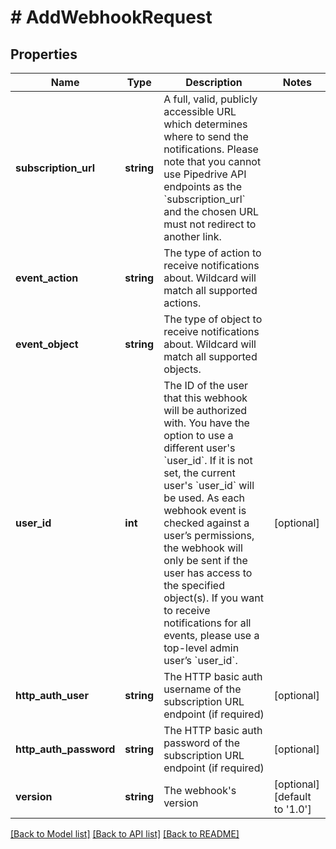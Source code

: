 # # AddWebhookRequest

## Properties

Name | Type | Description | Notes
------------ | ------------- | ------------- | -------------
**subscription_url** | **string** | A full, valid, publicly accessible URL which determines where to send the notifications. Please note that you cannot use Pipedrive API endpoints as the &#x60;subscription_url&#x60; and the chosen URL must not redirect to another link. |
**event_action** | **string** | The type of action to receive notifications about. Wildcard will match all supported actions. |
**event_object** | **string** | The type of object to receive notifications about. Wildcard will match all supported objects. |
**user_id** | **int** | The ID of the user that this webhook will be authorized with. You have the option to use a different user&#39;s &#x60;user_id&#x60;. If it is not set, the current user&#39;s &#x60;user_id&#x60; will be used. As each webhook event is checked against a user’s permissions, the webhook will only be sent if the user has access to the specified object(s). If you want to receive notifications for all events, please use a top-level admin user’s &#x60;user_id&#x60;. | [optional]
**http_auth_user** | **string** | The HTTP basic auth username of the subscription URL endpoint (if required) | [optional]
**http_auth_password** | **string** | The HTTP basic auth password of the subscription URL endpoint (if required) | [optional]
**version** | **string** | The webhook&#39;s version | [optional] [default to '1.0']

[[Back to Model list]](../../README.md#models) [[Back to API list]](../../README.md#endpoints) [[Back to README]](../../README.md)
